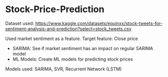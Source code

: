 # Stock-Price-Prediction

Dataset used: https://www.kaggle.com/datasets/equinxx/stock-tweets-for-sentiment-analysis-and-prediction?select=stock_tweets.csv

Used market sentiment as a feature.
Target feature: Close price

- SARIMA: See if market sentiment has an impact on regular SARIMA model
- ML Models: Create ML models for predicting stock prices 

Models used: SARIMA, SVR, Recurrent Network (LSTM)

